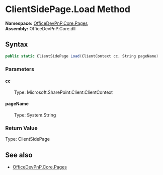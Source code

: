 # ClientSidePage.Load Method  
  

**Namespace:** [OfficeDevPnP.Core.Pages](OfficeDevPnP.Core.Pages.md)  
**Assembly:** OfficeDevPnP.Core.dll  
## Syntax
```C#
public static ClientSidePage Load(ClientContext cc, String pageName)
```
### Parameters
#### cc  
&emsp;&emsp;Type: Microsoft.SharePoint.Client.ClientContext  

#### pageName  
&emsp;&emsp;Type: System.String  

### Return Value
Type: ClientSidePage  

## See also
- [OfficeDevPnP.Core.Pages](OfficeDevPnP.Core.Pages.md)
